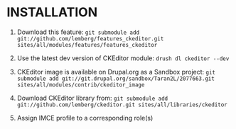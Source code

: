 INSTALLATION
============

1. Download this feature: `git submodule add git://github.com/lemberg/features_ckeditor.git sites/all/modules/features/features_ckeditor`

2. Use the latest dev version of CKEditor module: `drush dl ckeditor --dev`

2. CKEditor image is available on Drupal.org as a Sandbox project: `git submodule add git://git.drupal.org/sandbox/Taran2L/2077663.git sites/all/modules/contrib/ckeditor_image`

3. Download CKEditor library from: `git submodule add git://github.com/lemberg/ckeditor.git sites/all/libraries/ckeditor`

4. Assign IMCE profile to a corresponding role(s)

